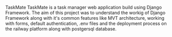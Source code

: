 TaskMate
TaskMate is a task manager web application build using Django Framework. The aim of this project was to understand the workig of Django Framework along with it's common features like MVT architecture, working with forms, default authentication, .env files and the deployment process on the railway platform along with postgersql database.
